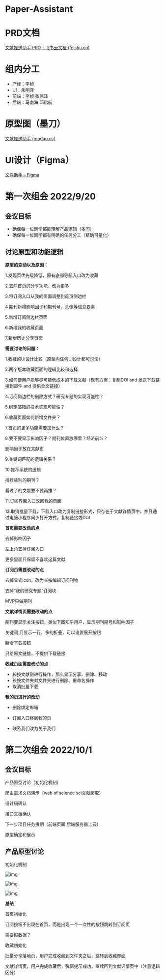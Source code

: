 # Paper-Assistant



# PRD文档

[‌‍⁣‌⁢⁢⁣‍‬⁤⁤‌‬⁢⁡⁣⁣⁤‌﻿‍‍⁡﻿‍‍‍‍⁡﻿‬⁤﻿⁣‍⁣‍﻿⁣‬⁣‬⁣﻿⁣‬文献推送助手 PRD - 飞书云文档 (feishu.cn)](https://bingyan.feishu.cn/docs/doccnpuWjY5H5bdBQRiZvUiE2Re#JORyhf)



# 组内分工

- 产经：李桢
- UI：朱明泽
- 前端：李桢 张伟泽
- 后端：马南海 邱启航



# 原型图（墨刀）

[文献推送助手 (modao.cc)](https://modao.cc/app/ff7e83938e6055efc3a0908976ef1fd6f441cf86#screen=skvi1oifbrz6icm)



# UI设计（Figma）

[文件助手 – Figma](https://www.figma.com/file/er5OndO1KmJNDvxziWI2RV/文件助手?node-id=0%3A1)



# 第一次组会 2022/9/20

## 会议目标

- 确保每一位同学都能理解产品逻辑（多问）
- 确保每一位同学都有明确的任务分工（精确可量化）



## 讨论原型和功能逻辑

**原型的变动以及原因：**

1.发现页优先级降低，原有底部导航入口改为收藏

2.去除首页的分享功能，改为更多

3.将订阅入口从我的页面调整到首页侧边栏

4.期刊新增影响因子和期刊号、头像等信息要素

5.新增订阅侧边栏页面

6.新增我的收藏页面

7.新增历史分享页面



**需要讨论的问题：**

1.收藏的UI设计比较（原型内任何UI设计都可讨论）

2.两个版本收藏页面的逻辑比较和选择

3.如何使用户能够尽可能低成本的下载文献（现有方案：复制DOI and 发送下载链接到邮件 and 提供全文链接）

4.订阅侧边栏的删除方式？研究专题的实现可能性？

5.绑定邮箱的技术实现可能性？

6.收藏页面如何新增文件夹？

7.首页的更多功能需要加什么？

8.要不要显示影响因子？期刊位置放哪里？经济前%？

影响因子放在文献页

9.关键词匹配的逻辑关系？

10.推荐系统的逻辑

推荐些别的期刊？

看过了的文献要不要再推？

11.订阅界面入口改回我的页面

12.取消批量下载，下载入口改为复制链接形式，只存在于文献详情页中，并且通过电脑小程序同步打开方式，复制链接或DOI



**首页需要改动的点**

去掉影响因子

左上角去掉订阅入口

更多里面只保留不喜欢这篇文献



**订阅页需要改动的点**

去掉显式icon，改为长按编辑订阅刊物

去掉“我的研究专题”订阅块

MVP只做期刊



**文献详情页需要改动的点**

期刊要显示关注按钮，类似下图知乎用户，显示期刊期号和影响因子

关键词 只显示一行，多的折叠，可以设置展开按钮

新增下载按钮

只给原文链接，不提供下载链接



**收藏页面需要改动的点**

- 长按文献则进行操作，那么显示分享、删除、移动
- 长按文件夹对文件夹进行删除、重命名操作
- 取消批量下载



**我的页进行的改动**

- 删除绑定邮箱

- 订阅入口移到我的页

- 联系我们改为关于我们



# 第二次组会 2022/10/1

## 会议目标

产品原型讨论（初始化机制）

爬虫需求文档演示（web of science sci文献爬取）

设计稿确认

接口文档确认

下一步项目任务排期（前端页面 后端服务器上云）

原型确定和展示



## 产品原型讨论

初始化机制

![img](https://bingyan.feishu.cn/space/api/box/stream/download/asynccode/?code=NzAxNjk1ZTEwOWEyZTAyN2NkOWRkOGQyNDM0MWZmMjdfSVBhakdkaHRuTTRVZUZCRzZUMFlDZW82cmQzcmxOMmpfVG9rZW46Ym94Y25hcW9iUG5FZHB4WFo3ck9RT2xBTm1jXzE2NjQ3Nzk1Nzk6MTY2NDc4MzE3OV9WNA)



![img](https://bingyan.feishu.cn/space/api/box/stream/download/asynccode/?code=NmU1NTczYmViODYyYmM2Y2RhNjViY2M5MjM3ZjY2ZDdfVTBZM25qTzU1TktGNnF5Q3RaNXh5MkQwcE1vNTJvUDlfVG9rZW46Ym94Y255RFJhdUJBZlRNVllObTdsd09HUU5jXzE2NjQ3Nzk1Nzk6MTY2NDc4MzE3OV9WNA)



![img](https://bingyan.feishu.cn/space/api/box/stream/download/asynccode/?code=YzBjZTQ1MDdmMzA5ZTg3ODcyMGRlYzUzMDNhOWRjYTRfWTZXeks4MVhVYzFjQ0o2T1MwYm5PaVBhTGN6c2hRdVFfVG9rZW46Ym94Y25BR3JwMlZndVdrVHNXOE9FUFA5SkRjXzE2NjQ3Nzk1Nzk6MTY2NDc4MzE3OV9WNA)



**总结**

首页初始化

订阅按钮不出现在首页，而是出现一个一次性的按钮跳转到订阅页

需要假数据？



收藏初始化

批量分享落地页，用户完成收藏到文件夹之后，跳转到收藏界面

文献详情页，用户完成收藏后，弹窗提示成功，继续回到文献详情页中（注意逻辑区分）